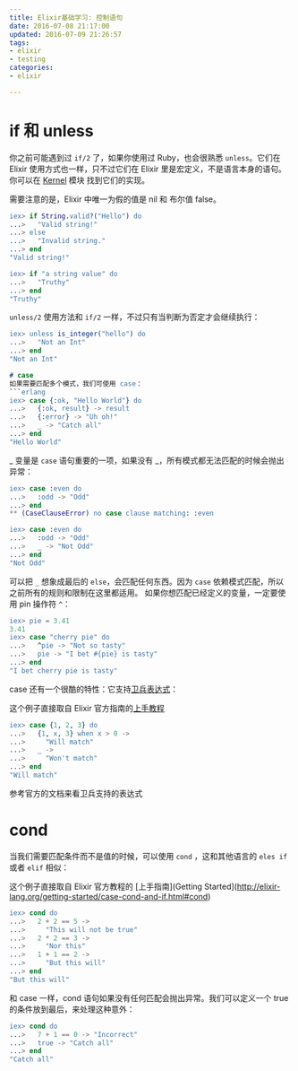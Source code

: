 ```yaml
---
title: Elixir基础学习: 控制语句
date: 2016-07-08 21:17:00
updated: 2016-07-09 21:26:57
tags: 
- elixir
- testing
categories: 
- elixir

---
```

# if 和 unless  

你之前可能遇到过 `if/2` 了，如果你使用过 Ruby，也会很熟悉 `unless`。它们在 Elixir 使用方式也一样，只不过它们在 Elixir 里是宏定义，不是语言本身的语句。你可以在 [Kernel](http://elixir-lang.org/docs/stable/elixir/#!Kernel.html) 模块 找到它们的实现。

需要注意的是，Elixir 中唯一为假的值是 nil 和 布尔值 false。
```erlang  
iex> if String.valid?("Hello") do  
...>   "Valid string!"  
...> else  
...>   "Invalid string."  
...> end  
"Valid string!"  

iex> if "a string value" do  
...>   "Truthy"  
...> end  
"Truthy"  
```


<!--more-->


`unless/2` 使用方法和 `if/2` 一样，不过只有当判断为否定才会继续执行：
```erlang  
iex> unless is_integer("hello") do  
...>   "Not an Int"  
...> end  
"Not an Int"  

# case  
如果需要匹配多个模式，我们可使用 case：
```erlang
iex> case {:ok, "Hello World"} do
...>   {:ok, result} -> result
...>   {:error} -> "Uh oh!"
...>   _ -> "Catch all"
...> end
"Hello World"
```
_ 变量是 `case` 语句重要的一项，如果没有 _，所有模式都无法匹配的时候会抛出异常：
```erlang
iex> case :even do
...>   :odd -> "Odd"
...> end
** (CaseClauseError) no case clause matching: :even

iex> case :even do
...>   :odd -> "Odd"
...>   _ -> "Not Odd"
...> end
"Not Odd"
```
可以把 `_` 想象成最后的 `else`，会匹配任何东西。因为 `case` 依赖模式匹配，所以之前所有的规则和限制在这里都适用。
如果你想匹配已经定义的变量，一定要使用 pin 操作符 `^`：
```erlang
iex> pie = 3.41
3.41
iex> case "cherry pie" do
...>   ^pie -> "Not so tasty"
...>   pie -> "I bet #{pie} is tasty"
...> end
"I bet cherry pie is tasty"
```
case 还有一个很酷的特性：它支持[卫兵表达式](http://elixir-lang.org/getting-started/case-cond-and-if.html#expressions-in-guard-clauses)：

这个例子直接取自 Elixir 官方指南的[上手教程](http://elixir-lang.org/getting-started/case-cond-and-if.html#case)
```erlang
iex> case {1, 2, 3} do
...>   {1, x, 3} when x > 0 ->
...>     "Will match"
...>   _ ->
...>     "Won't match"
...> end
"Will match"
```
参考官方的文档来看卫兵支持的表达式

# cond
当我们需要匹配条件而不是值的时候，可以使用 `cond` ，这和其他语言的 `eles if` 或者 `elif` 相似：

这个例子直接取自 Elixir 官方教程的 [上手指南](Getting Started](http://elixir-lang.org/getting-started/case-cond-and-if.html#cond)
```erlang
iex> cond do
...>   2 + 2 == 5 ->
...>     "This will not be true"
...>   2 * 2 == 3 ->
...>     "Nor this"
...>   1 + 1 == 2 ->
...>     "But this will"
...> end
"But this will"
```
和 case 一样，cond 语句如果没有任何匹配会抛出异常。我们可以定义一个 true 的条件放到最后，来处理这种意外：
```erlang
iex> cond do
...>   7 + 1 == 0 -> "Incorrect"
...>   true -> "Catch all"
...> end
"Catch all"
```